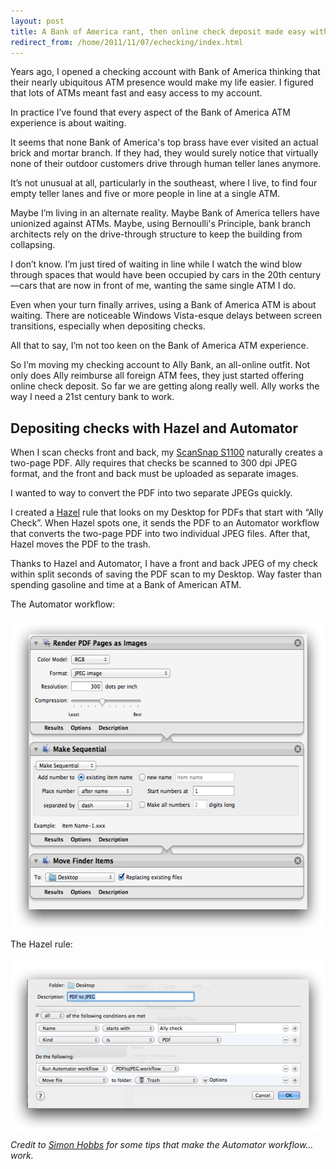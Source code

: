 ```yaml
---
layout: post
title: A Bank of America rant, then online check deposit made easy with Hazel and
redirect_from: /home/2011/11/07/echecking/index.html
---
```

<p>Years ago, I opened a checking account with Bank of America thinking that their nearly ubiquitous ATM presence would make my life easier. I figured that lots of ATMs meant fast and easy access to my account.</p>
<p>In practice I’ve found that every aspect of the Bank of America ATM experience is about waiting.</p>
<p>It seems that none Bank of America's top brass have ever visited an actual brick and mortar branch. If they had, they would surely notice that virtually none of their outdoor customers drive through human teller lanes anymore.</p>
<p>It’s not unusual at all, particularly in the southeast, where I live, to find four empty teller lanes and five or more people in line at a single ATM.</p>
<p>Maybe I’m living in an alternate reality. Maybe Bank of America tellers have unionized against ATMs. Maybe, using Bernoulli's Principle, bank branch architects rely on the drive-through structure to keep the building from collapsing.</p>
<p>I don’t know. I’m just tired of waiting in line while I watch the wind blow through spaces that would have been occupied by cars in the 20th century—cars that are now in front of me, wanting the same single ATM I do.</p>
<p>Even when your turn finally arrives, using a Bank of America ATM is about waiting. There are noticeable Windows Vista-esque delays between screen transitions, especially when depositing checks.</p>
<p>All that to say, I’m not too keen on the Bank of America ATM experience.</p>
<p>So I’m moving my checking account to Ally Bank, an all-online outfit. Not only does Ally reimburse all foreign ATM fees, they just started offering online check deposit. So far we are getting along really well. Ally works the way I need a 21st century bank to work.</p>
<h2 id="depositingcheckswithhazelandautomator">Depositing checks with Hazel and Automator</h2>
<p>When I scan checks front and back, my <a href="http://www.amazon.com/gp/product/B004ISGG7Q/ref=as_li_ss_tl?ie=UTF8&amp;tag=practiceffici-20&amp;linkCode=as2&amp;camp=217145&amp;creative=399349&amp;creativeASIN=B004ISGG7Q">ScanSnap S1100</a> naturally creates a two-page PDF. Ally requires that checks be scanned to 300 dpi JPEG format, and the front and back must be uploaded as separate images.</p>
<p>I wanted to way to convert the PDF into two separate JPEGs quickly.</p>
<p>I created a <a href="http://www.noodlesoft.com/hazel.php">Hazel</a> rule that looks on my Desktop for PDFs that start with “Ally Check”. When Hazel spots one, it sends the PDF to an Automator workflow that converts the two-page PDF into two individual JPEG files. After that, Hazel moves the PDF to the trash.</p>
<p>Thanks to Hazel and Automator, I have a front and back JPEG of my check within split seconds of saving the PDF scan to my Desktop. Way faster than spending gasoline and time at a Bank of American ATM.</p>
<p>The Automator workflow:</p>
<p><img style="display: block; margin-left: auto; margin-right: auto;" title="pdf-to-jpeg-pe.png" src="/img/pdf-to-jpeg-pe.png" border="0" alt="Pdf to jpeg pe" width="566" height="499" /></p>
<p>The Hazel rule:</p>
<p><img style="display: block; margin-left: auto; margin-right: auto;" title="hazel-pdf-to-jpeg-pe.png" src="/img/hazel-pdf-to-jpeg-pe.png" border="0" alt="Hazel pdf to jpeg pe" width="532" height="276" /></p>
<p><em>Credit to <a href="https://discussions.apple.com/thread/1456558?start=0&amp;tstart=0">Simon Hobbs</a> for some tips that make the Automator workflow… work.</em></p>
